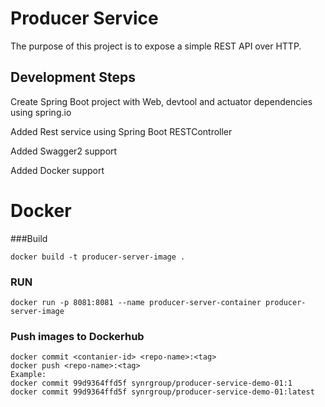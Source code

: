 # Producer Service
The purpose of this project is to expose a simple REST API over HTTP.

## Development Steps 

Create Spring Boot project with Web, devtool and actuator dependencies using spring.io

Added Rest service using Spring Boot RESTController

Added Swagger2 support  

Added Docker support


# Docker

###Build 
```
docker build -t producer-server-image .
```

### RUN
```
docker run -p 8081:8081 --name producer-server-container producer-server-image
```

### Push images to Dockerhub

```
docker commit <contanier-id> <repo-name>:<tag>
docker push <repo-name>:<tag>
Example:
docker commit 99d9364ffd5f synrgroup/producer-service-demo-01:1
docker commit 99d9364ffd5f synrgroup/producer-service-demo-01:latest
```